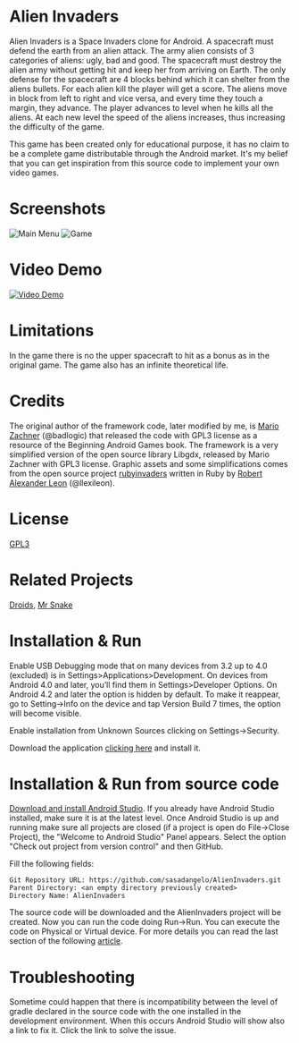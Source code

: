 # Alien Invaders

Alien Invaders is a Space Invaders clone for Android. A spacecraft must defend the earth from an alien attack. The army alien consists of 3 categories of aliens: ugly, bad and good. The spacecraft must destroy the alien army without getting hit and keep her from arriving on Earth. The only defense for the spacecraft are 4 blocks behind which it can shelter from the aliens bullets. For each alien kill the player will get a score. The aliens move in block from left to right and vice versa, and every time they touch a margin, they advance. The player advances to level when he kills all the aliens. At each new level the speed of the aliens increases, thus increasing the difficulty of the game.

This game has been created only for educational purpose, it has no claim to be a complete game distributable through the Android market. It's my belief that you can get inspiration from this source code to implement your own video games.

# Screenshots

![Main Menu](https://raw.githubusercontent.com/wiki/sasadangelo/AlienInvaders/img/Screenshot_Alien_Invaders_Home.png) ![Game](https://raw.githubusercontent.com/wiki/sasadangelo/AlienInvaders/img/Screenshot_Alien_Invaders.png)

# Video Demo
[![Video Demo](https://raw.githubusercontent.com/wiki/sasadangelo/AlienInvaders/img/AlienInvaders_Video.png)](https://www.youtube.com/watch?v=C8KQJOkNzsU "Video Demo")

# Limitations

In the game there is no the upper spacecraft to hit as a bonus as in the original game. The game also has an infinite theoretical life.

# Credits

The original author of the framework code, later modified by me, is [Mario Zachner](https://github.com/badlogic) (@badlogic) that released the code with GPL3 license as a resource of the Beginning Android Games book. The framework is a very simplified version of the open source library Libgdx, released by Mario Zachner with GPL3 license. Graphic assets and some simplifications comes from the open source project [rubyinvaders](https://github.com/llexileon/rubyinvaders) written in Ruby by [Robert Alexander Leon](https://github.com/llexileon) (@llexileon).

# License
[GPL3](https://www.gnu.org/licenses/gpl-3.0.en.html)

# Related Projects

[Droids](https://github.com/sasadangelo/Droids), [Mr Snake](https://github.com/sasadangelo/MrSnake)

# Installation & Run

Enable USB Debugging mode that on many devices from 3.2 up to 4.0 (excluded) is in Settings>Applications>Development. On devices from Android 4.0 and later, you’ll find them in Settings>Developer Options. On Android 4.2 and later the option is hidden by default. To make it reappear, go to Setting->Info on the device and tap Version Build 7 times, the option will become visible.

Enable installation from Unknown Sources clicking on Settings->Security.

Download the application [clicking here](https://github.com/sasadangelo/AlienInvaders/releases/download/0.0.3/alieninvaders.apk) and install it.

# Installation & Run from source code

[Download and install Android Studio](http://code4projects.altervista.org/how-to-install-android-studio/). If you already have Android Studio installed, make sure it is at the latest level. Once Android Studio is up and running make sure all projects are closed (if a project is open do File->Close Project), the "Welcome to Android Studio" Panel appears. Select the option "Check out project from version control" and then GitHub. 

Fill the following fields:

    Git Repository URL: https://github.com/sasadangelo/AlienInvaders.git
    Parent Directory: <an empty directory previously created>
    Directory Name: AlienInvaders

The source code will be downloaded and the AlienInvaders project will be created. Now you can run the code doing Run->Run. You can execute the code on Physical or Virtual device. For more details you can read the last section of the following [article](http://code4projects.altervista.org/how-to-create-an-android-application/). 

# Troubleshooting

Sometime could happen that there is incompatibility between the level of gradle declared in the source code with the one installed in the development environment. When this occurs Android Studio will show also a link to fix it. Click the link to solve the issue.
